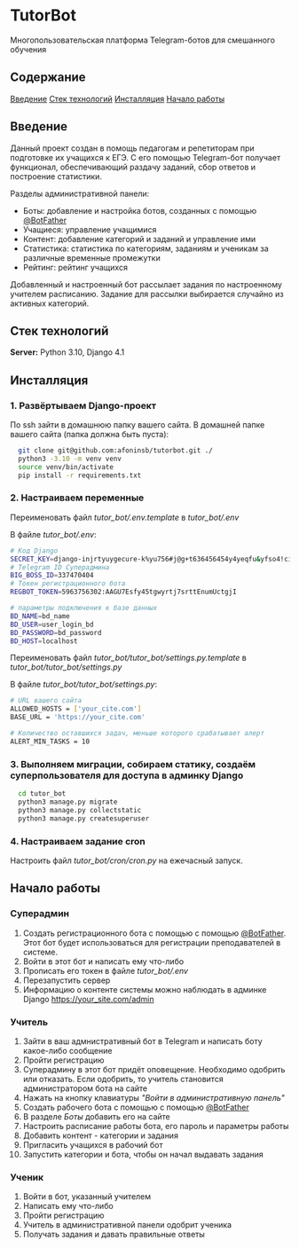 
# TutorBot

Многопользовательская платформа Telegram-ботов для смешанного обучения

## Содержание
[Введение](#start)
[Стек технологий](#tech)
[Инсталляция](#install)
[Начало работы](#use)


<a name="start"></a> 
## Введение

Данный проект создан в помощь педагогам и репетиторам при подготовке их учащихся к ЕГЭ. С его помощью Telegram-бот получает функционал, обеспечивающий раздачу заданий, сбор ответов и построение статистики.

Разделы административной панели:
 - Боты: добавление и настройка ботов, созданных с помощью [@BotFather](https://t.me/BotFather)
 - Учащиеся: управление учащимися
 - Контент: добавление категорий и заданий и управление ими
 - Статистика: статистика по категориям, заданиям и ученикам за различные временные промежутки
 - Рейтинг: рейтинг учащихся

Добавленный и настроенный бот рассылает задания по настроенному учителем расписанию. Задание для рассылки выбирается случайно из активных категорий.

<a name="tech"></a> 
## Стек технологий

**Server:** Python 3.10, Django 4.1

<a name="install"></a> 
## Инсталляция

### 1. Развёртываем Django-проект

По ssh зайти в домашнюю папку вашего сайта. В домашней папке вашего сайта (папка должна быть пуста):
```bash
  git clone git@github.com:afoninsb/tutorbot.git ./
  python3 -3.10 -m venv venv
  source venv/bin/activate
  pip install -r requirements.txt
```
### 2. Настраиваем переменные
Переименовать файл _tutor_bot/.env.template_ в _tutor_bot/.env_

В файле _tutor_bot/.env_:
```bash
# Код Django
SECRET_KEY=django-injrtyuygecure-k%yu756#j@g+t636456454y4yeqfu&yfso4!ci%s_&3mg5p
# Telegram ID Суперадмина
BIG_BOSS_ID=337470404
# Токен регистрационного бота
REGBOT_TOKEN=5963756302:AAGU7Esfy45tgwyrtj7srttEnumUctgjI

# параметры подключения к базе данных
BD_NAME=bd_name
BD_USER=user_login_bd
BD_PASSWORD=bd_password
BD_HOST=localhost
```

Переименовать файл _tutor_bot/tutor_bot/settings.py.template_ в _tutor_bot/tutor_bot/settings.py_

В файле _tutor_bot/tutor_bot/settings.py_:
```bash
# URL вашего сайта
ALLOWED_HOSTS = ['your_cite.com']
BASE_URL = 'https://your_cite.com'

# Количество оставшихся задач, меньше которого срабатывает алерт
ALERT_MIN_TASKS = 10
```
### 3. Выполняем миграции, собираем статику, создаём суперпользователя для доступа в админку Django
```bash
  cd tutor_bot
  python3 manage.py migrate
  python3 manage.py collectstatic
  python3 manage.py createsuperuser
```
### 4. Настраиваем задание cron
Настроить файл  _tutor_bot/cron/cron.py_ на ежечасный запуск.

<a name="use"></a> 
## Начало работы

### Суперадмин
1. Создать регистрационного бота с помощью с помощью [@BotFather](https://t.me/BotFather). Этот бот будет использоваться для регистрации преподавателей в системе.
2. Войти в этот бот и написать ему что-либо
3. Прописать его токен в файле _tutor_bot/.env_
4. Перезапустить сервер
5. Информацию о контенте системы можно наблюдать в админке Django https://your_site.com/admin

### Учитель
1. Зайти в ваш адмнистративный бот в Telegram и написать боту какое-либо сообщение
2. Пройти регистрацию
3. Суперадмину в этот бот придёт оповещение. Необходимо одобрить или отказать. Если одобрить, то учитель становится администратором бота на сайте
4. Нажать на кнопку клавиатуры _"Войти в административную панель"_
5. Создать рабочего бота с помощью с помощью [@BotFather](https://t.me/BotFather)
6. В разделе _Боты_ добавить его на сайте
7. Настроить расписание работы бота, его пароль и параметры работы
8. Добавить контент - категории и задания
9. Пригласить учащихся в рабочий бот
10. Запустить категории и бота, чтобы он начал выдавать задания

### Ученик
1. Войти в бот, указанный учителем
2. Написать ему что-либо
3. Пройти регистрацию
4. Учитель в административной панели одобрит ученика
5. Получать задания и давать правильные ответы


